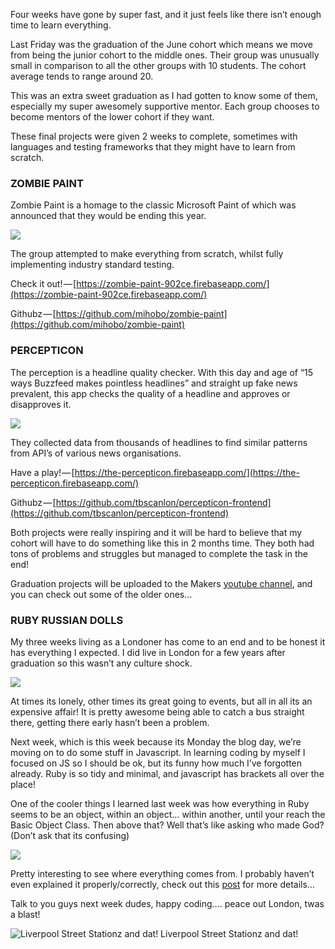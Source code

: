 Four weeks have gone by super fast, and it just feels like there isn’t enough time to learn everything.

Last Friday was the graduation of the June cohort which means we move from being the junior cohort to the middle ones. Their group was unusually small in comparison to all the other groups with 10 students. The cohort average tends to range around 20.

This was an extra sweet graduation as I had gotten to know some of them, especially my super awesomely supportive mentor. Each group chooses to become mentors of the lower cohort if they want.

These final projects were given 2 weeks to complete, sometimes with languages and testing frameworks that they might have to learn from scratch.

### ZOMBIE PAINT

Zombie Paint is a homage to the classic Microsoft Paint of which was announced that they would be ending this year.

![](https://cdn-images-1.medium.com/max/800/0*FhKbUEHODd93nDPk.jpg)

The group attempted to make everything from scratch, whilst fully implementing industry standard testing.

Check it out! — [https://zombie-paint-902ce.firebaseapp.com/](https://zombie-paint-902ce.firebaseapp.com/)

Githubz — [https://github.com/mihobo/zombie-paint](https://github.com/mihobo/zombie-paint)

### PERCEPTICON

The perception is a headline quality checker. With this day and age of “15 ways Buzzfeed makes pointless headlines” and straight up fake news prevalent, this app checks the quality of a headline and approves or disapproves it.

![](https://cdn-images-1.medium.com/max/800/0*i29GNcQDN9c87Okl.png)

They collected data from thousands of headlines to find similar patterns from API’s of various news organisations.

Have a play! — [https://the-percepticon.firebaseapp.com/](https://the-percepticon.firebaseapp.com/)

Githubz — [https://github.com/tbscanlon/percepticon-frontend](https://github.com/tbscanlon/percepticon-frontend)

Both projects were really inspiring and it will be hard to believe that my cohort will have to do something like this in 2 months time. They both had tons of problems and struggles but managed to complete the task in the end!

Graduation projects will be uploaded to the Makers [youtube channel](https://www.youtube.com/user/makersacademy), and you can check out some of the older ones…

### RUBY RUSSIAN DOLLS

My three weeks living as a Londoner has come to an end and to be honest it has everything I expected. I did live in London for a few years after graduation so this wasn’t any culture shock.

![](https://cdn-images-1.medium.com/max/800/0*kUwTl2BrUnXaKbz6.jpg)

At times its lonely, other times its great going to events, but all in all its an expensive affair! It is pretty awesome being able to catch a bus straight there, getting there early hasn’t been a problem.

Next week, which is this week because its Monday the blog day, we’re moving on to do some stuff in Javascript. In learning coding by myself I focused on JS so I should be ok, but its funny how much I’ve forgotten already. Ruby is so tidy and minimal, and javascript has brackets all over the place!

One of the cooler things I learned last week was how everything in Ruby seems to be an object, within an object… within another, until your reach the Basic Object Class. Then above that? Well that’s like asking who made God? (Don’t ask that its confusing)

![](https://cdn-images-1.medium.com/max/800/0*3j8qHcYZkWM9zppb.png)

Pretty interesting to see where everything comes from. I probably haven’t even explained it properly/correctly, check out this [post](https://stackoverflow.com/questions/19045195/understanding-ruby-class-and-ancestors-methods) for more details…

Talk to you guys next week dudes, happy coding…. peace out London, twas a blast!

![Liverpool Street Stationz and dat!](https://cdn-images-1.medium.com/max/800/0*iL-GAJHNdgcrtKFF.jpg)
Liverpool Street Stationz and dat!